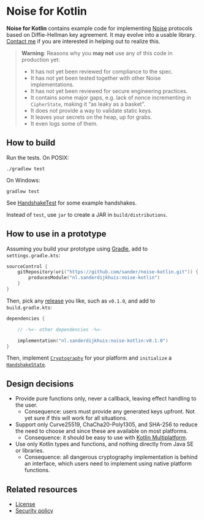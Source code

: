 # Noise for Kotlin

**Noise for Kotlin** contains example code for implementing [Noise](https://noiseprotocol.org) protocols based on Diffie-Hellman key agreement. It may evolve into a usable library. [Contact me](mailto:mail@sanderdijkhuis.nl) if you are interested in helping out to realize this.

> **Warning**: Reasons why you **may not** use any of this code in production yet:
>
> - It has not yet been reviewed for compliance to the spec.
> - It has not yet been tested together with other Noise implementations.
> - It has not yet been reviewed for secure engineering practices.
> - It contains some major gaps, e.g. lack of nonce incrementing in `CipherState`, making it “as leaky as a basket”.
> - It does not provide a way to validate static keys.
> - It leaves your secrets on the heap, up for grabs.
> - It even logs some of them.

## How to build

Run the tests. On POSIX:

    ./gradlew test

On Windows:

    gradlew test

See [HandshakeTest](src/test/kotlin/HandshakeTest.kt) for some example handshakes.

Instead of `test`, use `jar` to create a JAR in `build/distributions`.

## How to use in a prototype

Assuming you build your prototype using [Gradle](https://gradle.org), add to `settings.gradle.kts`:

```kotlin
sourceControl {
    gitRepository(uri("https://github.com/sander/noise-kotlin.git")) {
        producesModule("nl.sanderdijkhuis:noise-kotlin")
    }
}
```

Then, pick any [release](https://github.com/sander/noise-kotlin/releases) you like, such as `v0.1.0`, and add to `build.gradle.kts`:

```kotlin
dependencies {

    // -%<- other dependencies -%<-

    implementation("nl.sanderdijkhuis:noise-kotlin:v0.1.0")
}
```

Then, implement [`Cryptography`](src/main/kotlin/Cryptography.kt) for your platform and `initialize` a [`HandshakeState`](src/main/kotlin/HandshakeState.kt).

## Design decisions

- Provide pure functions only, never a callback, leaving effect handling to the user.
    - Consequence: users must provide any generated keys upfront. Not yet sure if this will work for all situations.
- Support only Curve25519, ChaCha20-Poly1305, and SHA-256 to reduce the need to choose and since these are available on most platforms.
    - Consequence: it should be easy to use with [Kotlin Multiplatform](https://kotlinlang.org/docs/multiplatform.html).
- Use only Kotlin types and functions, and nothing directly from Java SE or libraries.
    - Consequence: all dangerous cryptography implementation is behind an interface, which users need to implement using native platform functions.

## Related resources

- [License](LICENSE.md)
- [Security policy](SECURITY.md)
